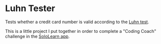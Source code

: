 # Luhn Tester

Tests whether a credit card number is valid according to the [Luhn test](https://en.wikipedia.org/wiki/Luhn_algorithm).

This is a little project I put together in order to complete a "Coding Coach" challenge in the [SoloLearn app](https://play.google.com/store/apps/details?id=com.sololearn&hl=en_US).
